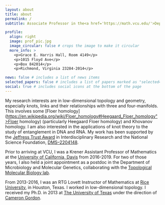 ```yaml
---
layout: about
title: about
permalink: /
subtitle: Associate Professor in the<a href='https://math.vcu.edu/'>Department of Mathematics and Applied Mathematics</a> at Virginia Commonwealth University. 

profile:
  align: right
  image: prof_pic.jpg
  image_circular: false # crops the image to make it circular
  more_info: >
    <p>Grace E. Harris Hall, Room 4149</p>
    <p>1015 Floyd Ave</p>
    <p>Box 842014</p>
    <p>Richmond, Virginia 23284-2014</p>

news: false # includes a list of news items
selected_papers: false # includes a list of papers marked as "selected={true}"
social: true # includes social icons at the bottom of the page
---
```


My research interests are in low-dimensional topology and geometry, especially knots, links and their relationships with three and four-manifolds. This involves some [Floer homology](https://en.wikipedia.org/wiki/Floer_homology#Heegaard_Floer_homology">Floer homology) (particularly Heegaard Floer homology) and Khovanov homology. I am also interested in the applications of knot theory to the study of entanglement in DNA and RNA. My work has been supported by the [Jeffress Trust Award](https://hria.org/tmf/jeffress/) in Interdisciplinary Research and the National Science Foundation, [DMS–2204148](https://nsf.gov/awardsearch/showAward?AWD_ID=2204148&HistoricalAwards=false). 

Prior to arriving at VCU, I was a Krener Assistant Professor of Mathematics at the [University of California, Davis](https://www.math.ucdavis.edu) from 2016-2019. For two of those years, I also held a joint appointment as a postdoc in the Department of Microbiology and Molecular Genetics, collaborating with the [Topological Molecular Biology lab](http://arsuaga-vazquez-lab.faculty.ucdavis.edu/).

From 2013-2016, I was an RTG Lovett Instructor of Mathematics at [Rice University](https://math.rice.edu/), in Houston, Texas. I worked in low-dimensional topology. I received my Ph.D. in 2013 at [The University of Texas](https://www.ma.utexas.edu) under the direction of [Cameron Gordon](https://en.wikipedia.org/wiki/Cameron_Gordon_(mathematician)).
